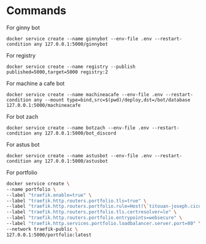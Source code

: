 # Commands

For ginny bot

`docker service create --name ginnybot --env-file .env --restart-condition any 127.0.0.1:5000/ginnybot`

For registry

`docker service create --name registry --publish published=5000,target=5000 registry:2`

For machine a cafe bot  

`docker service create --name machineacafe --env-file .env --restart-condition any --mount type=bind,src=$(pwd)/deploy,dst=/bot/database 127.0.0.1:5000/machineacafe`

For bot zach

`docker service create --name botzach --env-file .env --restart-condition any 127.0.0.1:5000/bot_discord`

For astus bot

`docker service create --name astusbot --env-file .env --restart-condition any 127.0.0.1:5000/astusbot`

For portfolio

```bash
docker service create \
--name portfolio \
--label "traefik.enable=true" \
--label "traefik.http.routers.portfolio.tls=true" \
--label "traefik.http.routers.portfolio.rule=Host(\`titouan-joseph.cicorella.net\`) || Host(\`www.titouan-joseph.cicorella.net\`) || Host(\`tit.cicorella.net\`)" \
--label "traefik.http.routers.portfolio.tls.certresolver=le" \
--label "traefik.http.routers.portfolio.entrypoints=websecure" \
--label "traefik.http.services.portfolio.loadbalancer.server.port=80" \
--network traefik-public \
127.0.0.1:5000/portfolio:latest
```
